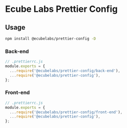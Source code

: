 # Ecube Labs Prettier Config

## Usage
```bash
npm install @ecubelabs/prettier-config -D
```

### Back-end
```js
// .prettierrc.js
module.exports = {
  ...require('@ecubelabs/prettier-config/back-end'),
  ...require('@ecubelabs/prettier-config'),
};
```

### Front-end
```js
// .prettierrc.js
module.exports = {
  ...require('@ecubelabs/prettier-config/front-end'),
  ...require('@ecubelabs/prettier-config'),
};
```
